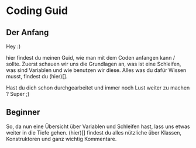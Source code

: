 # Coding Guid

## Der Anfang

Hey  :)

hier findest du meinen Guid, wie man mit dem Coden anfangen kann / sollte. 
Zuerst schauen wir uns die Grundlagen an, was ist eine Schleifen, was sind Variablen und wie benutzen wir diese.
Alles was du dafür Wissen musst, findest du (hier)[].

Hast du dich schon durchgearbeitet und immer noch Lust weiter zu machen ? 
Super ;)

## Beginner

So, da nun eine Übersicht über Variablen und Schleifen hast, lass uns etwas weiter in die Tiefe gehen.
(hier)[] findest du alles nützliche über Klassen, Konstruktoren und ganz wichtig Kommentare. 